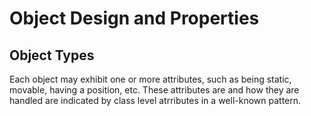 # Object Design and Properties

## Object Types

Each object may exhibit one or more attributes, such as being static, movable, having a position, etc.
These attributes are and how they are handled are indicated by class level atrributes in a well-known pattern.
